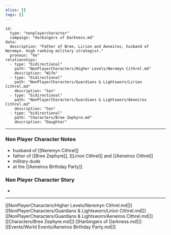 ```yaml
---
alias: []
tags: []
---
```


```RpgManager4
id: 
  type: "nonplayercharacter"
  campaign: "Harbingers of Darkness.md"
data: 
  description: "Father of Bree, Lirion and Aeneiros, husband of Neremyn. High ranking military strategist."
  pronoun: "he"
relationships: 
  - type: "bidirectional"
    path: "NonPlayerCharacters/Higher Levels/Neremyn Cithrel.md"
    description: "Wife"
  - type: "bidirectional"
    path: "NonPlayerCharacters/Guardians & Lightsworn/Lirion Cithrel.md"
    description: "Son"
  - type: "bidirectional"
    path: "NonPlayerCharacters/Guardians & Lightsworn/Aeneiros Cithrel.md"
    description: "Son"
  - type: "bidirectional"
    path: "Characters/Bree Zephyre.md"
    description: "Daughter"
```
---
### Non Player Character Notes
 - husband of [[Neremyn Cithrel]]
 - father of [[Bree Zephyre]], [[Lirion Cithrel]] and [[Aeneiros Cithrel]]
 - military dude
 - at the [[Aeneiros Birthday Party]]

### Non Player Character Story
 - 

---

[[NonPlayerCharacters/Higher Levels/Neremyn Cithrel.md|]]
[[NonPlayerCharacters/Guardians & Lightsworn/Lirion Cithrel.md|]]
[[NonPlayerCharacters/Guardians & Lightsworn/Aeneiros Cithrel.md|]]
[[Characters/Bree Zephyre.md|]]
[[Harbingers of Darkness.md|]]
[[Events/World Events/Aeneiros Birthday Party.md|]]